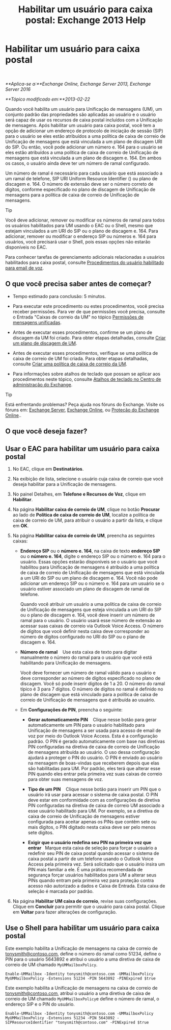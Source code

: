 ﻿---
title: 'Habilitar um usuário para caixa postal: Exchange 2013 Help'
TOCTitle: Habilitar um usuário para caixa postal
ms:assetid: ad027767-5e14-4cb1-9f8a-0791d9188db5
ms:mtpsurl: https://technet.microsoft.com/pt-br/library/Bb124147(v=EXCHG.150)
ms:contentKeyID: 50486385
ms.date: 05/22/2018
mtps_version: v=EXCHG.150
f1_keywords:
- Microsoft.Exchange.Management.SnapIn.Esm.Recipients.EnableUnifiedMessagingWizardForm.EnableUnifiedMessagingWizardPage
ms.translationtype: MT
---

# Habilitar um usuário para caixa postal

 

_**Aplica-se a:**Exchange Online, Exchange Server 2013, Exchange Server 2016_

_**Tópico modificado em:**2013-02-22_

Quando você habilita um usuário para Unificação de mensagens (UM), um conjunto padrão das propriedades são aplicadas ao usuário e o usuário será capaz de usar os recursos de caixa postal incluídos com a Unificação de mensagens. Após habilitar um usuário para caixa postal, você tem a opção de adicionar um endereço de protocolo de iniciação de sessão (SIP) para o usuário se eles estão atribuídos a uma política de caixa de correio de Unificação de mensagens que está vinculada a um plano de discagem URI do SIP. Ou então, você pode adicionar um número e. 164 para o usuário se eles estão atribuídos a uma política de caixa de correio de Unificação de mensagens que está vinculada a um plano de discagem e. 164. Em ambos os casos, o usuário ainda deve ter um número de ramal configurado.

Um número de ramal é necessário para cada usuário que está associado a um ramal de telefone, SIP URI Uniform Resource Identifier () ou plano de discagem e. 164. O número de extensão deve ser o número correto de dígitos, conforme especificado no plano de discagem de Unificação de mensagens para a política de caixa de correio de Unificação de mensagens.


> [!TIP]
> Você deve adicionar, remover ou modificar os números de ramal para todos os usuários habilitados para UM usando o EAC ou o Shell, mesmo que estejam vinculados a um URI do SIP ou o plano de discagem e. 164. Para adicionar, remover ou modificar o endereço SIP ou números e. 164 para usuários, você precisará usar o Shell, pois essas opções não estarão disponíveis no EAC.



Para conhecer tarefas de gerenciamento adicionais relacionadas a usuários habilitados para caixa postal, consulte [Procedimentos do usuário habilitado para email de voz](voice-mail-enabled-user-procedures-exchange-2013-help.md).

## O que você precisa saber antes de começar?

  - Tempo estimado para conclusão: 5 minutos.

  - Para executar este procedimento ou estes procedimentos, você precisa receber permissões. Para ver de que permissões você precisa, consulte o Entrada "Caixas de correio da UM" no tópico [Permissões de mensagens unificadas](unified-messaging-permissions-exchange-2013-help.md).

  - Antes de executar esses procedimentos, confirme se um plano de discagem da UM foi criado. Para obter etapas detalhadas, consulte [Criar um plano de discagem de UM](create-a-um-dial-plan-exchange-2013-help.md).

  - Antes de executar esses procedimentos, verifique se uma política de caixa de correio de UM foi criada. Para obter etapas detalhadas, consulte [Criar uma política de caixa de correio da UM](create-a-um-mailbox-policy-exchange-2013-help.md).

  - Para informações sobre atalhos de teclado que possam se aplicar aos procedimentos neste tópico, consulte [Atalhos de teclado no Centro de administração do Exchange](keyboard-shortcuts-in-the-exchange-admin-center-exchange-online-protection-help.md).


> [!TIP]
> Está enfrentando problemas? Peça ajuda nos fóruns do Exchange. Visite os fóruns em: <A href="https://go.microsoft.com/fwlink/p/?linkid=60612">Exchange Server</A>, <A href="https://go.microsoft.com/fwlink/p/?linkid=267542">Exchange Online</A>, ou <A href="https://go.microsoft.com/fwlink/p/?linkid=285351">Proteção do Exchange Online</A>..



## O que você deseja fazer?

## Usar o EAC para habilitar um usuário para caixa postal

1.  No EAC, clique em **Destinatários**.

2.  Na exibição de lista, selecione o usuário cuja caixa de correio que você deseja habilitar para a Unificação de mensagens.

3.  No painel Detalhes, em **Telefone e Recursos de Voz**, clique em **Habilitar**.

4.  Na página **Habilitar caixa de correio de UM**, clique no botão **Procurar** ao lado de **Política de caixa de correio de UM**, localize a política de caixa de correio de UM, para atribuir o usuário a partir da lista, e clique em **OK**.

5.  Na página **Habilitar caixa de correio de UM**, preencha as seguintes caixas:
    
      - **Endereço SIP** ou o **número e. 164**, na caixa de texto **endereço SIP** ou o **número e. 164**, digite o endereço SIP ou o número e. 164 para o usuário. Essas opções estarão disponíveis se o usuário que você habilitou para Unificação de mensagens é atribuído a uma política de caixa de correio de Unificação de mensagens que está vinculada a um URI do SIP ou um plano de discagem e. 164. Você não pode adicionar um endereço SIP ou o número e. 164 para um usuário se o usuário estiver associado um plano de discagem de ramal de telefone.
        
        Quando você atribuir um usuário a uma política de caixa de correio de Unificação de mensagens que esteja vinculada a um URI do SIP ou o plano de discagem e. 164, você deve inserir um número de ramal para o usuário. O usuário usará esse número de extensão ao acessar suas caixas de correio via Outlook Voice Access. O número de dígitos que você definir nesta caixa deve corresponder ao número de dígitos configurado no URI do SIP ou o plano de discagem e. 164.
    
      - **Número de ramal**    Use esta caixa de texto para digitar manualmente o número do ramal para o usuário que você está habilitando para Unificação de mensagens.
        
        Você deve fornecer um número de ramal válido para o usuário e deve corresponder ao número de dígitos especificado no plano de discagem. Você só pode inserir dígitos de 1 a 20. O número do ramal típico é 3 para 7 dígitos. O número de dígitos no ramal é definido no plano de discagem que está vinculado para a política de caixa de correio de Unificação de mensagens que é atribuída ao usuário.
    
      - Em **Configurações de PIN**, preencha o seguinte:
        
          - **Gerar automaticamente PIN**    Clique nesse botão para gerar automaticamente um PIN para o usuário habilitado para Unificação de mensagens a ser usada para acesso de email de voz por meio do Outlook Voice Access. Esta é a configuração padrão. O PIN é gerado automaticamente com base nas diretivas PIN configuradas na diretiva de caixa de correio de Unificação de mensagens atribuída ao usuário. O uso dessa configuração ajudará a proteger o PIN do usuário. O PIN é enviado ao usuário na mensagem de boas-vindas que receberem depois que elas são habilitadas para UM. Por padrão, eles terá que alterar esse PIN quando eles entrar pela primeira vez suas caixas de correio para obter suas mensagens de voz.
        
          - **Tipo de um PIN**    Clique nesse botão para inserir um PIN que o usuário irá usar para acessar o sistema de caixa postal. O PIN deve estar em conformidade com as configurações de diretiva PIN configuradas na diretiva de caixa de correio UM associado a esse usuário habilitado para UM. Por exemplo, se a diretiva de caixa de correio de Unificação de mensagens estiver configurada para aceitar apenas os PINs que contêm sete ou mais dígitos, o PIN digitado nesta caixa deve ser pelo menos sete dígitos.
        
          - **Exigir que o usuário redefina seu PIN na primeira vez que entrar**   Marque esta caixa de seleção para forçar o usuário a redefinir seu PIN de caixa postal quando acessar o sistema de caixa postal a partir de um telefone usando o Outlook Voice Access pela primeira vez. Será solicitado que o usuário insira um PIN mais familiar a ele. É uma prática recomendada de segurança forçar usuários habilitados para UM a alterar seus PINs quando entram pela primeira vez para proteção contra acesso não autorizado a dados e Caixa de Entrada. Esta caixa de seleção é marcada por padrão.

6.  Na página **Habilitar UM caixa de correio**, revise suas configurações. Clique em **Concluir** para permitir que o usuário para caixa postal. Clique em **Voltar** para fazer alterações de configuração.

## Use o Shell para habilitar um usuário para caixa postal

Este exemplo habilita a Unificação de mensagens na caixa de correio de tonysmith@contoso.com, define o número do ramal como 51234, define o PIN para o usuário 5643892 e atribui o usuário a uma diretiva de caixa de correio de UM chamado `MyUMMailboxPolicy`.

    Enable-UMMailbox -Identity tonysmith@contoso.com -UMMailboxPolicy MyUMMailboxPolicy -Extensions 51234 -PIN 5643892 -PINExpired $true

Este exemplo habilita a Unificação de mensagens na caixa de correio de tonysmith@contoso.com, atribui o usuário a uma diretiva de caixa de correio de UM chamado `MyUMMailboxPolicy`e define o número de ramal, o endereço SIP e o PIN do usuário.

    Enable-UMMailbox -Identity tonysmith@contoso.com -UMMailboxPolicy MyUMMailboxPolicy -Extensions 51234 -PIN 5643892 -SIPResourceIdentifier "tonysmith@contoso.com" -PINExpired $true

